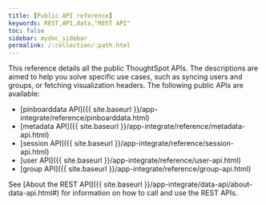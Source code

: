 ```yaml
---
title: [Public API reference]
keywords: REST,API,data,"REST API"
toc: false
sidebar: mydoc_sidebar
permalink: /:collection/:path.html
---
```

This reference details all the public ThoughtSpot APIs. The descriptions are
aimed to help you solve specific use cases, such as syncing users and groups, or
fetching visualization headers. The following public APIs are available:

- [pinboarddata API]({{ site.baseurl }}/app-integrate/reference/pinboarddata.html)
- [metadata API]({{ site.baseurl }}/app-integrate/reference/metadata-api.html)
- [session API]({{ site.baseurl }}/app-integrate/reference/session-api.html)
- [user API]({{ site.baseurl }}/app-integrate/reference/user-api.html)
- [group API]({{ site.baseurl }}/app-integrate/reference/group-api.html)

See [About the REST API]({{ site.baseurl
}}/app-integrate/data-api/about-data-api.html#) for information on how to call
and use the REST APIs.

